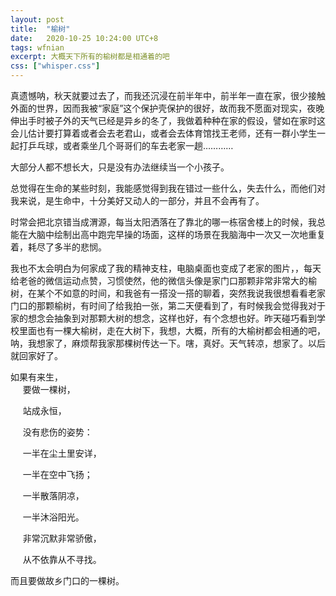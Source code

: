 ```yaml
---
layout: post
title:  "榆树"
date:   2020-10-25 10:24:00 UTC+8
tags: wfnian
excerpt: 大概天下所有的榆树都是相通着的吧
css: ["whisper.css"]
---
```


  
真遗憾呐，秋天就要过去了，而我还沉浸在前半年中，前半年一直在家，很少接触外面的世界，因而我被“家庭”这个保护壳保护的很好，故而我不愿面对现实，夜晚伸出手时被子外的天气已经是异乡的冬了，我做着种种在家的假设，譬如在家时这会儿估计要打算着或者会去老君山，或者会去体育馆找王老师，还有一群小学生一起打乒乓球，或者乘坐几个哥哥们的车去老家一趟…………   


大部分人都不想长大，只是没有办法继续当一个小孩子。  

  
总觉得在生命的某些时刻，我能感觉得到我在错过一些什么，失去什么，而他们对我来说，是生命中，十分美好又动人的一部分，并且不会再有了。   


时常会把北京错当成渭源，每当太阳洒落在了靠北的哪一栋宿舍楼上的时候，我总能在大脑中绘制出高中跑完早操的场面，这样的场景在我脑海中一次又一次地重复着，耗尽了多半的悲悯。   


我也不太会明白为何家成了我的精神支柱，电脑桌面也变成了老家的图片，，每天给老爸的微信运动点赞，习惯使然，他的微信头像是家门口那颗非常非常大的榆树，在某个不如意的时间，和我爸有一搭没一搭的聊着，突然我说我很想看看老家门口的那颗榆树，有时间了给我拍一张，第二天便看到了，有时候我会觉得我对于家的想念会抽象到对那颗大树的想念，这样也好，有个念想也好。昨天碰巧看到学校里面也有一棵大榆树，走在大树下，我想，大概，所有的大榆树都会相通的吧，呐，我想家了，麻烦帮我家那棵树传达一下。嗐，真好。天气转凉，想家了。以后就回家好了。


<p class="pp">如果有来生，<br>
&nbsp;&nbsp;&nbsp;&nbsp;&nbsp;要做一棵树，  <br>

&nbsp;&nbsp;&nbsp;&nbsp;&nbsp;站成永恒，  <br>

&nbsp;&nbsp;&nbsp;&nbsp;&nbsp;没有悲伤的姿势：  <br>

&nbsp;&nbsp;&nbsp;&nbsp;&nbsp;一半在尘土里安详，  <br>

&nbsp;&nbsp;&nbsp;&nbsp;&nbsp;一半在空中飞扬；  <br>

&nbsp;&nbsp;&nbsp;&nbsp;&nbsp;一半散落阴凉，  <br>

&nbsp;&nbsp;&nbsp;&nbsp;&nbsp;一半沐浴阳光。  <br>
 
&nbsp;&nbsp;&nbsp;&nbsp;&nbsp;非常沉默非常骄傲， <br> 

&nbsp;&nbsp;&nbsp;&nbsp;&nbsp;从不依靠从不寻找。</p>   

  
而且要做故乡门口的一棵树。